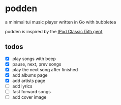 # podden

a minimal tui music player written in Go with bubbletea

podden is inspired by the [IPod Classic (5th gen)](https://en.wikipedia.org/wiki/IPod_Classic)

## todos

- [x] play songs with beep
- [x] pause, next, prev songs
- [x] play the next song after finished
- [x] add albums page
- [x] add artists page
- [ ] add lyrics 
- [ ] fast forward songs
- [ ] add cover image
